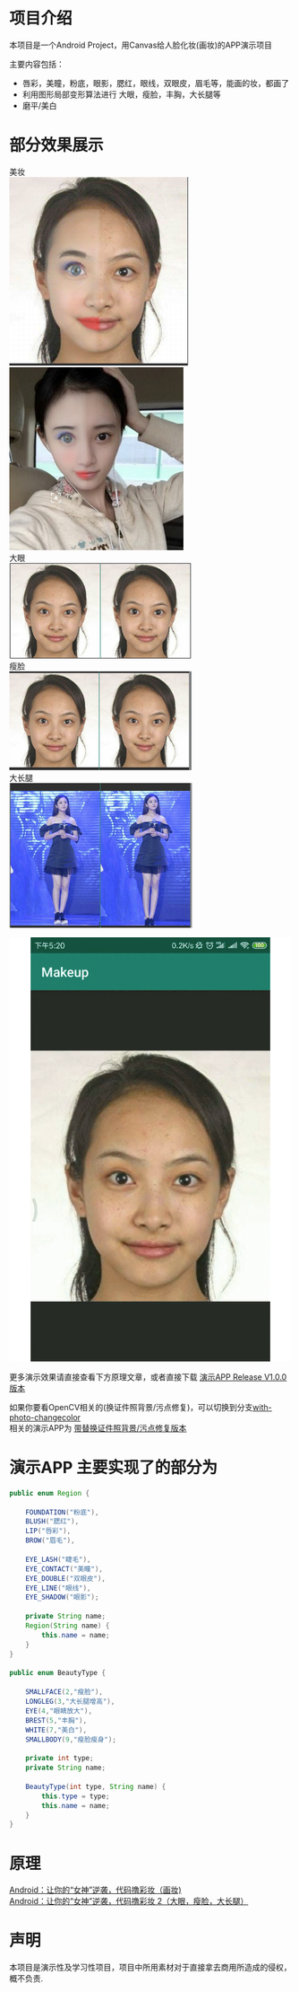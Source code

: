 # 项目介绍  

本项目是一个Android Project，用Canvas给人脸化妆(画妆)的APP演示项目  

主要内容包括：
- 唇彩，美瞳，粉底，眼影，腮红，眼线，双眼皮，眉毛等，能画的妆，都画了
- 利用图形局部变形算法进行 大眼，瘦脸，丰胸，大长腿等
- 磨平/美白

# 部分效果展示
美妆  
![](https://github.com/DingProg/Makeup/blob/master/doc/3.png)
![](https://github.com/DingProg/Makeup/blob/master/doc/5.png)      
大眼  
![](https://github.com/DingProg/Makeup/blob/master/doc/1.png)  
瘦脸  
![](https://github.com/DingProg/Makeup/blob/master/doc/2.png)  
大长腿  
![](https://github.com/DingProg/Makeup/blob/master/doc/4.png)   


![](https://github.com/DingProg/Makeup/blob/master/doc/smallface.gif)

更多演示效果请直接查看下方原理文章，或者直接下载 [演示APP Release V1.0.0版本](https://github.com/DingProg/Makeup/releases)   

如果你要看OpenCV相关的(换证件照背景/污点修复)，可以切换到分支[with-photo-changecolor](https://github.com/DingProg/Makeup/tree/with-photo-changecolor)   
相关的演示APP为 [带替换证件照背景/污点修复版本](https://github.com/DingProg/Makeup/releases)

# 演示APP 主要实现了的部分为
```java
public enum Region {

    FOUNDATION("粉底"),
    BLUSH("腮红"),
    LIP("唇彩"),
    BROW("眉毛"),

    EYE_LASH("睫毛"),
    EYE_CONTACT("美瞳"),
    EYE_DOUBLE("双眼皮"),
    EYE_LINE("眼线"),
    EYE_SHADOW("眼影");

    private String name;
    Region(String name) {
        this.name = name;
    }
}

public enum BeautyType {

    SMALLFACE(2,"瘦脸"),
    LONGLEG(3,"大长腿增高"),
    EYE(4,"眼睛放大"),
    BREST(5,"丰胸"),
    WHITE(7,"美白"),
    SMALLBODY(9,"瘦脸瘦身");

    private int type;
    private String name;

    BeautyType(int type, String name) {
        this.type = type;
        this.name = name;
    }
}
```

# 原理

[Android：让你的“女神”逆袭，代码撸彩妆（画妆)](https://github.com/DingProg/Makeup/blob/master/doc/doc1.md)  
[Android：让你的“女神”逆袭，代码撸彩妆 2（大眼，瘦脸，大长腿）](https://github.com/DingProg/Makeup/blob/master/doc/doc2.md)

# 声明  
本项目是演示性及学习性项目，项目中所用素材对于直接拿去商用所造成的侵权，概不负责.